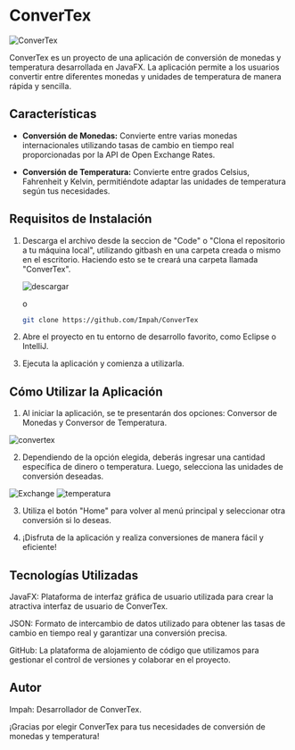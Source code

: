 # ConverTex

![ConverTex](https://github.com/Impah/ConverTex/assets/109989911/269dc7c5-3073-4e12-92b6-252e7e142c4b)

ConverTex es un proyecto de una aplicación de conversión de monedas y temperatura desarrollada en JavaFX. La aplicación permite a los usuarios convertir entre diferentes monedas y unidades de temperatura de manera rápida y sencilla.

## Características

- **Conversión de Monedas:** Convierte entre varias monedas internacionales utilizando tasas de cambio en tiempo real proporcionadas por la API de Open Exchange Rates.

- **Conversión de Temperatura:** Convierte entre grados Celsius, Fahrenheit y Kelvin, permitiéndote adaptar las unidades de temperatura según tus necesidades.

## Requisitos de Instalación

1. Descarga el archivo desde la seccion de "Code" o "Clona el repositorio a tu máquina local", utilizando gitbash en una carpeta creada o mismo en el escritorio. Haciendo esto se te creará una carpeta llamada "ConverTex".

   ![descargar](https://github.com/Impah/ConverTex/assets/109989911/52ba94b3-903d-4455-9371-143be6917373)
   
   o

   ```bash
   git clone https://github.com/Impah/ConverTex
   
3. Abre el proyecto en tu entorno de desarrollo favorito, como Eclipse o IntelliJ.

4. Ejecuta la aplicación y comienza a utilizarla.

## Cómo Utilizar la Aplicación

1. Al iniciar la aplicación, se te presentarán dos opciones: Conversor de Monedas y Conversor de Temperatura.

![convertex](https://github.com/Impah/ConverTex/assets/109989911/ae123d95-1647-4b0d-899f-c4a49b995538)

2. Dependiendo de la opción elegida, deberás ingresar una cantidad específica de dinero o temperatura. Luego, selecciona las unidades de conversión deseadas.

![Exchange](https://github.com/Impah/ConverTex/assets/109989911/df5cb61e-4615-4f46-b2dc-d24c9c098476)
![temperatura](https://github.com/Impah/ConverTex/assets/109989911/91989af9-9ee5-4a65-bdc3-51a7f3fd325a)

3. Utiliza el botón "Home" para volver al menú principal y seleccionar otra conversión si lo deseas.

4. ¡Disfruta de la aplicación y realiza conversiones de manera fácil y eficiente!

## Tecnologías Utilizadas

JavaFX: Plataforma de interfaz gráfica de usuario utilizada para crear la atractiva interfaz de usuario de ConverTex.

JSON: Formato de intercambio de datos utilizado para obtener las tasas de cambio en tiempo real y garantizar una conversión precisa.

GitHub: La plataforma de alojamiento de código que utilizamos para gestionar el control de versiones y colaborar en el proyecto.

## Autor
Impah: Desarrollador de ConverTex.

¡Gracias por elegir ConverTex para tus necesidades de conversión de monedas y temperatura!


